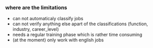 ### where are the limitations

- can not automaticaly classify jobs
- can not verify anything else apart of the classifications (function, industry, career_level)
- needs a regular training phase which is rather time consuming
- (at the moment) only work with english jobs